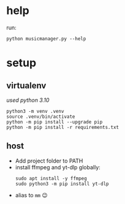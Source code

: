 # help

run:

```shell
python musicmanager.py --help
```

# setup

## virtualenv

_used python 3.10_

```shell
python3 -m venv .venv
source .venv/bin/activate
python -m pip install --upgrade pip
python -m pip install -r requirements.txt
```

## host

- Add project folder to PATH
- install ffmpeg and yt-dlp globally:
  ```shell
  sudo apt install -y ffmpeg
  sudo python3 -m pip install yt-dlp
  ```
- alias to `mm` 😉
